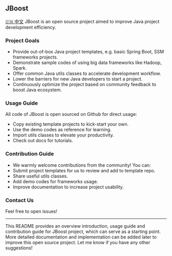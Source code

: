 ## JBoost
[🇨🇳 中文](https://github.com/EXCaster/JBoost/blob/main/README-zh.md)
JBoost is an open source project aimed to improve Java project development efficiency.

### Project Goals
- Provide out-of-box Java project templates, e.g. basic Spring Boot, SSM frameworks projects.
- Demonstrate sample codes of using big data frameworks like Hadoop, Spark.
- Offer common Java utils classes to accelerate development workflow.
- Lower the barriers for new Java developers to start a project.
- Continuously optimize the project based on community feedback to boost Java ecosystem.

### Usage Guide
All code of JBoost is open sourced on Github for direct usage:
- Copy existing template projects to kick-start your own.
- Use the demo codes as reference for learning.
- Import utils classes to elevate your productivity.
- Check out docs for tutorials.
 
### Contribution Guide
- We warmly welcome contributions from the community! You can:
- Submit project templates for us to review and add to template repo.
- Share useful utils classes.
- Add demo codes for frameworks usage.
- Improve documentation to increase project usability.

### Contact Us
Feel free to open issues!

---
This README provides an overview introduction, usage guide and contribution guide for JBoost project, which can serve as a starting point. More detailed documentation and implementation can be added later to improve this open source project. Let me know if you have any other suggestions!
